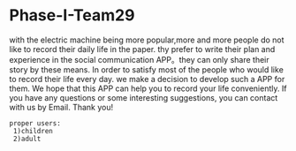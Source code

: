 # Phase-I-Team29
with the electric machine being more popular,more and more people do not like to record their daily life in the paper.
thy prefer to write their plan and experience in the social communication APP。they can only share their story by these means.
In order to satisfy most of the people who would like to record their life every day.
we make a decision to develop such a APP for them. We hope that this APP can help you to record your life conveniently.
If you have any questions or some interesting suggestions, you can contact with us by Email.
Thank you!
    
	proper users:
     1)children
     2)adult
     
     